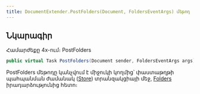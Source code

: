 ```yaml
---
title: DocumentExtender.PostFolders(Document, FoldersEventArgs) մեթոդ
---
```


## Նկարագիր

Համարժեքը 4x-ում։ PostFolders

```c#
public virtual Task PostFolders(Document sender, FoldersEventArgs args)
```

PostFolders մեթոդը կանչվում է միջուկի կողմից՝ փաստաթղթի պահպանման ժամանակ ([Store](https://armsoft.github.io/as4x-docs/HTM/ProgrGuide/Functions/ASDOC/Store.html)) տրանզակցիայի մեջ, [Folders](https://armsoft.github.io/as4x-docs/HTM/ProgrGuide/ScriptProcs/Folders.html) իրադարձությունից հետո։
